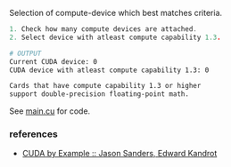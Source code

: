 Selection of compute-device which best matches criteria.

```c
1. Check how many compute devices are attached.
2. Select device with atleast compute capability 1.3.
```

```bash
# OUTPUT
Current CUDA device: 0
CUDA device with atleast compute capability 1.3: 0

Cards that have compute capability 1.3 or higher
support double-precision floating-point math.
```

See [main.cu] for code.

[main.cu]: main.cu


### references

- [CUDA by Example :: Jason Sanders, Edward Kandrot](http://www.mat.unimi.it/users/sansotte/cuda/CUDA_by_Example.pdf)
